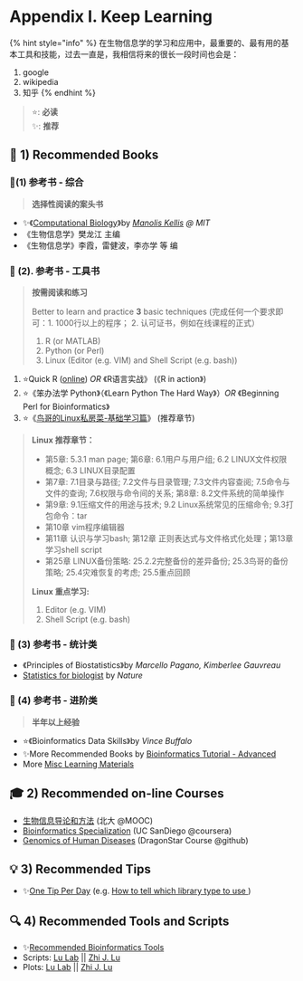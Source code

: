 # Appendix I. Keep Learning

{% hint style="info" %}
在生物信息学的学习和应用中，最重要的、最有用的基本工具和技能，过去一直是，我相信将来的很长一段时间也会是：

1. google
2. wikipedia
3. 知乎
{% endhint %}

> ⭐: **必读**  
> ✨: **推荐**

## 📖 1\) Recommended Books <a id="self-study"></a>

### 📖**\(1\) 参考书 - 综合**

> **选择性阅读的案头书**

* ✨《[Computational Biology](https://ocw.mit.edu/ans7870/6/6.047/f15/MIT6_047F15_Compiled.pdf)》by [_Manolis Kellis_](https://ocw.mit.edu/courses/electrical-engineering-and-computer-science/6-047-computational-biology-fall-2015/) _@ MIT_ 
* 《生物信息学》樊龙江  主编
* 《生物信息学》李霞，雷健波，李亦学 等 编

### 📖 **\(2\). 参考书 - 工具书**

> **按需阅读和练习**
>
> Better to learn and practice **3** basic techniques \(完成任何一个要求即可：1. 1000行以上的程序； 2. 认可证书，例如在线课程的正式）
>
> 1. R \(or MATLAB\)
> 2. Python \(or Perl\)
> 3. Linux \(Editor \(e.g. VIM\) and Shell Script \(e.g. bash\)\)

1. ⭐Quick R \([online](http://www.statmethods.net/)\)  _OR_ 《R语言实战》 \(《R in action》\)
2. ⭐《笨办法学 Python》（《Learn Python The Hard Way》）_OR_ 《Beginning Perl for Bioinformatics》
3. ⭐《[鸟哥的Linux私房菜-基础学习篇](https://www.ctolib.com/docs/sfile/vbird-linux-basic-4e)》 \(推荐章节\)

> **Linux 推荐章节：**
>
> * 第5章: 5.3.1 man page; 第6章: 6.1用户与用户组; 6.2 LINUX文件权限概念; 6.3 LINUX目录配置
> * 第7章:  7.1目录与路径; 7.2文件与目录管理; 7.3文件内容查阅; 7.5命令与文件的查询; 7.6权限与命令间的关系; 第8章: 8.2文件系统的简单操作 
> * 第9章: 9.1压缩文件的用途与技术; 9.2 Linux系统常见的压缩命令; 9.3打包命令：tar
> * 第10章 vim程序编辑器
> * 第11章 认识与学习bash; 第12章 正则表达式与文件格式化处理；第13章 学习shell script
> * 第25章 LINUX备份策略: 25.2.2完整备份的差异备份; 25.3鸟哥的备份策略; 25.4灾难恢复的考虑; 25.5重点回顾
>
> **Linux 重点学习:**
>
> 1. Editor \(e.g. VIM\)
> 2. Shell Script \(e.g. bash\)

### 📖 \(3\) 参考书 - 统计类

* 《Principles of Biostatistics》by _Marcello Pagano, Kimberlee Gauvreau_
* [Statistics for biologist](http://www.nature.com/collections/qghhqm/) by _Nature_

### 📖 \(4\) 参考书 - 进阶类

> **半年以上经验**

* ⭐《Bioinformatics Data Skills》by _Vince Buffalo_
* ✨More Recommended Books by [Bioinformatics Tutorial - Advanced](https://lulab1.gitbook.io/training/appendix/appendix-i.keep-learning)
* More [Misc Learning Materials](https://cloud.tsinghua.edu.cn/d/e63019c19d59449992fc/)

## 🎓 2\) Recommended on-line Courses

* [生物信息导论和方法](https://www.coursera.org/course/pkubioinfo) \(北大 @MOOC\)
* [Bioinformatics Specialization](https://www.coursera.org/specializations/bioinformatics?utm_medium=courseDescripTop) \(UC SanDiego @coursera\)
* [Genomics of Human Diseases](https://github.com/wglab/dragonstar2019) \(DragonStar Course @github\)

## 💡 3\) Recommended Tips <a id="share-script"></a>

* ✨[One Tip Per Day](http://onetipperday.sterding.com/) \(e.g. [How to tell which library type to use ](http://onetipperday.sterding.com/2012/07/how-to-tell-which-library-type-to-use.html)\)

## 🔍 4\) Recommended Tools and Scripts <a id="share-script"></a>

* ✨[Recommended Bioinformatics Tools](https://lulab.gitbook.io/training/appendix/appendix-iv.useful-tools-for-bioinformatics)
* Scripts:  [Lu Lab](https://github.com/lulab/shared_scripts) \|\| [Zhi J. Lu](https://github.com/urluzhi/scripts) 
* Plots: [Lu Lab](https://github.com/lulab/teaching_book/tree/646f1fc5c470095a7a1ed143f9d851d574f0372d/lulab/shared_scripts/tree/master/plots/README.md) \|\| [Zhi J. Lu](https://github.com/urluzhi/scripts/tree/master/Rscript/R_plot)

